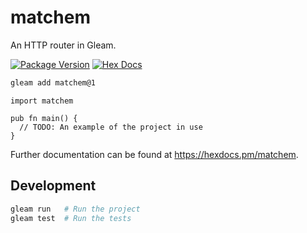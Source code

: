 # matchem

An HTTP router in Gleam.

[![Package Version](https://img.shields.io/hexpm/v/matchem)](https://hex.pm/packages/matchem)
[![Hex Docs](https://img.shields.io/badge/hex-docs-ffaff3)](https://hexdocs.pm/matchem/)

```sh
gleam add matchem@1
```

```gleam
import matchem

pub fn main() {
  // TODO: An example of the project in use
}
```

Further documentation can be found at <https://hexdocs.pm/matchem>.

## Development

```sh
gleam run   # Run the project
gleam test  # Run the tests
```
